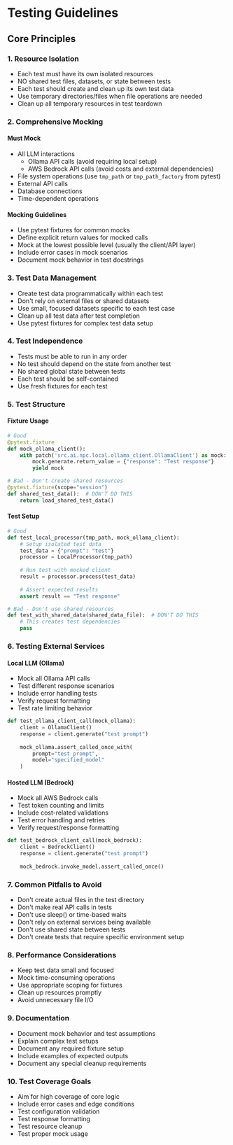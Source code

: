 # Testing Guidelines

## Core Principles

### 1. Resource Isolation
- Each test must have its own isolated resources
- NO shared test files, datasets, or state between tests
- Each test should create and clean up its own test data
- Use temporary directories/files when file operations are needed
- Clean up all temporary resources in test teardown

### 2. Comprehensive Mocking

#### Must Mock
- All LLM interactions
  - Ollama API calls (avoid requiring local setup)
  - AWS Bedrock API calls (avoid costs and external dependencies)
- File system operations (use `tmp_path` or `tmp_path_factory` from pytest)
- External API calls
- Database connections
- Time-dependent operations

#### Mocking Guidelines
- Use pytest fixtures for common mocks
- Define explicit return values for mocked calls
- Mock at the lowest possible level (usually the client/API layer)
- Include error cases in mock scenarios
- Document mock behavior in test docstrings

### 3. Test Data Management
- Create test data programmatically within each test
- Don't rely on external files or shared datasets
- Use small, focused datasets specific to each test case
- Clean up all test data after test completion
- Use pytest fixtures for complex test data setup

### 4. Test Independence
- Tests must be able to run in any order
- No test should depend on the state from another test
- No shared global state between tests
- Each test should be self-contained
- Use fresh fixtures for each test

### 5. Test Structure

#### Fixture Usage
```python
# Good
@pytest.fixture
def mock_ollama_client():
    with patch('src.ai.npc.local.ollama_client.OllamaClient') as mock:
        mock.generate.return_value = {"response": "Test response"}
        yield mock

# Bad - Don't create shared resources
@pytest.fixture(scope="session")
def shared_test_data():  # DON'T DO THIS
    return load_shared_test_data()
```

#### Test Setup
```python
# Good
def test_local_processor(tmp_path, mock_ollama_client):
    # Setup isolated test data
    test_data = {"prompt": "test"}
    processor = LocalProcessor(tmp_path)
    
    # Run test with mocked client
    result = processor.process(test_data)
    
    # Assert expected results
    assert result == "Test response"

# Bad - Don't use shared resources
def test_with_shared_data(shared_data_file):  # DON'T DO THIS
    # This creates test dependencies
    pass
```

### 6. Testing External Services

#### Local LLM (Ollama)
- Mock all Ollama API calls
- Test different response scenarios
- Include error handling tests
- Verify request formatting
- Test rate limiting behavior

```python
def test_ollama_client_call(mock_ollama):
    client = OllamaClient()
    response = client.generate("test prompt")
    
    mock_ollama.assert_called_once_with(
        prompt="test prompt",
        model="specified_model"
    )
```

#### Hosted LLM (Bedrock)
- Mock all AWS Bedrock calls
- Test token counting and limits
- Include cost-related validations
- Test error handling and retries
- Verify request/response formatting

```python
def test_bedrock_client_call(mock_bedrock):
    client = BedrockClient()
    response = client.generate("test prompt")
    
    mock_bedrock.invoke_model.assert_called_once()
```

### 7. Common Pitfalls to Avoid
- Don't create actual files in the test directory
- Don't make real API calls in tests
- Don't use sleep() or time-based waits
- Don't rely on external services being available
- Don't use shared state between tests
- Don't create tests that require specific environment setup

### 8. Performance Considerations
- Keep test data small and focused
- Mock time-consuming operations
- Use appropriate scoping for fixtures
- Clean up resources promptly
- Avoid unnecessary file I/O

### 9. Documentation
- Document mock behavior and test assumptions
- Explain complex test setups
- Document any required fixture setup
- Include examples of expected outputs
- Document any special cleanup requirements

### 10. Test Coverage Goals
- Aim for high coverage of core logic
- Include error cases and edge conditions
- Test configuration validation
- Test response formatting
- Test resource cleanup
- Test proper mock usage 